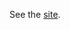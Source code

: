See the [site](https://hfu.github.io/likebtn-test).

<span class="likebtn-wrapper" data-ef_voting="grow" data-identifier="item_1" data-dislike_enabled="false"></span>
<span class="likebtn-wrapper" data-ef_voting="grow" data-identifier="item_2" data-dislike_enabled="false"></span>
<span class="likebtn-wrapper" data-ef_voting="grow" data-identifier="item_3" data-dislike_enabled="false"></span>
<script>(function(d,e,s){if(d.getElementById("likebtn_wjs"))return;a=d.createElement(e);m=d.getElementsByTagName(e)[0];a.async=1;a.id="likebtn_wjs";a.src=s;m.parentNode.insertBefore(a, m)})(document,"script","//w.likebtn.com/js/w/widget.js");</script>
